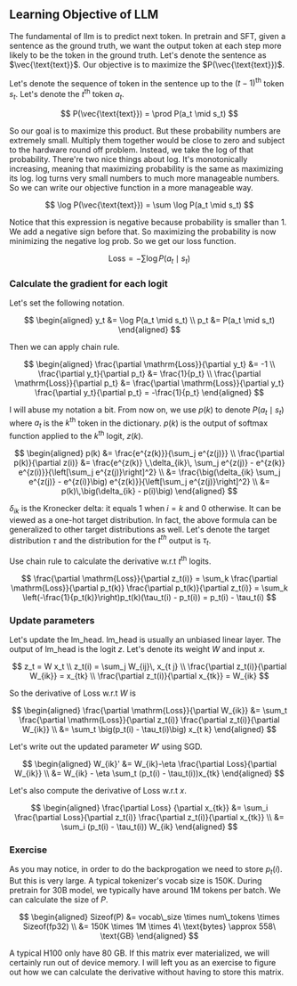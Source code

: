 ## Learning Objective of LLM

The fundamental of llm is to predict next token. In pretrain and SFT, given a sentence as the ground truth,
we want the output token at each step more likely to be the token in the ground truth. Let's 
denote the sentence as $\vec{\text{text}}$. Our objective is to maximize the $P(\vec{\text{text}})$.

Let's denote the sequence of token in the sentence up to the $(t-1)^{\mathrm{th}}$ token $s_t$.
Let's denote the $t^{\mathrm{th}}$ token $a_t$.

$$
P(\vec{\text{text}}) = \prod P(a_t \mid s_t)
$$

So our goal is to maximize this product. But these probability numbers are extremely small. Multiply them together
would be close to zero and subject to the hardware round off problem. Instead, we take the log of that probability.
There're two nice things about log. It's monotonically increasing, meaning that maximizing probability is the same as
maximizing its log. log turns very small numbers to much more manageable numbers. So we can write our objective function in
a more manageable way.

$$
\log P(\vec{\text{text}}) = \sum \log P(a_t \mid s_t)
$$

Notice that this expression is negative because probability is smaller than 1. We add a negative sign before that.
So maximizing the probability is now minimizing the negative log prob. So we get our loss function.

$$
\mathrm{Loss} = - \sum \log P(a_t \mid s_t)
$$

### Calculate the gradient for each logit

Let's set the following notation.

$$
\begin{aligned}
y_t &= \log P(a_t \mid s_t) \\
p_t &= P(a_t \mid s_t)
\end{aligned}
$$

Then we can apply chain rule.

$$
\begin{aligned}
\frac{\partial \mathrm{Loss}}{\partial y_t} &= -1 \\
\frac{\partial y_t}{\partial p_t} &= \frac{1}{p_t} \\
\frac{\partial \mathrm{Loss}}{\partial p_t} &= \frac{\partial \mathrm{Loss}}{\partial y_t} \frac{\partial y_t}{\partial p_t} = -\frac{1}{p_t}
\end{aligned}
$$

I will abuse my notation a bit. From now on, we use $p(k)$ to denote $P(a_t \mid s_t)$ where $a_t$ is the $k^{\mathrm{th}}$
token in the dictionary. $p(k)$ is the output of softmax function applied to the $k^{\mathrm{th}}$ logit, $z(k)$.

$$
\begin{aligned}
p(k) &= \frac{e^{z(k)}}{\sum_j e^{z(j)}} \\
\frac{\partial p(k)}{\partial z(i)}  &= \frac{e^{z(k)} \,\delta_{ik}\, \sum_j e^{z(j)} - e^{z(k)} e^{z(i)}}{\left[\sum_j e^{z(j)}\right]^2} \\
&= \frac{\big(\delta_{ik} \sum_j e^{z(j)} - e^{z(i)}\big) e^{z(k)}}{\left[\sum_j e^{z(j)}\right]^2} \\
&= p(k)\,\big(\delta_{ik} - p(i)\big)
\end{aligned}
$$

$\delta_{ik}$ is the Kronecker delta: it equals 1 when $i=k$ and 0 otherwise. It can be viewed as a one-hot target distribution. In fact, the above formula can 
be generalized to other target distributions as well. Let's denote the target distribution $\tau$ and the distribution for the $t^{th}$ output is 
$\tau_t$.

Use chain rule to calculate the derivative w.r.t $t^{\mathrm{th}}$ logits.

$$
\frac{\partial \mathrm{Loss}}{\partial z_t(i)} 
= \sum_k \frac{\partial \mathrm{Loss}}{\partial p_t(k)} \frac{\partial p_t(k)}{\partial z_t(i)}
= \sum_k \left(-\frac{1}{p_t(k)}\right)p_t(k)(\tau_t(i) - p_t(i))
= p_t(i) - \tau_t(i)
$$

### Update parameters

Let's update the lm_head. lm_head is usually an unbiased linear layer. The output of lm_head is the logit $z$. Let's denote its weight
$W$ and input $x$.

$$
z_t = W x_t \\
z_t(i) = \sum_j W_{ij}\, x_{t j} \\
\frac{\partial z_t(i)}{\partial W_{ik}} = x_{tk} \\
\frac{\partial z_t(i)}{\partial x_{tk}} = W_{ik}
$$

So the derivative of Loss w.r.t $W$ is

$$
\begin{aligned}
\frac{\partial \mathrm{Loss}}{\partial W_{ik}}
&= \sum_t \frac{\partial \mathrm{Loss}}{\partial z_t(i)} \frac{\partial z_t(i)}{\partial W_{ik}} \\
&= \sum_t \big(p_t(i) - \tau_t(i)\big) x_{t k}
\end{aligned}
$$

Let's write out the updated parameter $W'$ using SGD.

$$
\begin{aligned}
W_{ik}' &= W_{ik}-\eta  \frac{\partial Loss}{\partial W_{ik}} \\
&= W_{ik} - \eta  \sum_t (p_t(i) - \tau_t(i))x_{tk}
\end{aligned}
$$

Let's also compute the derivative of Loss w.r.t $x$.

$$
\begin{aligned}
\frac{\partial Loss} {\partial x_{tk}} &= \sum_i \frac{\partial Loss}{\partial z_t(i)} \frac{\partial z_t(i)}{\partial x_{tk}} \\
&= \sum_i (p_t(i) - \tau_t(i)) W_{ik}
\end{aligned}
$$

### Exercise

As you may notice, in order to do the backprogation we need to store $p_t(i)$. But this is very large. A typical tokenizer's vocab size
is 150K. During pretrain for 30B model, we typically have around 1M tokens per batch. We can calculate the size of $P$.

$$
\begin{aligned}
Sizeof(P) &= vocab\_size \times num\_tokens \times Sizeof(fp32) \\
&= 150K \times 1M \times 4\ \text{bytes} \approx 558\ \text{GB}
\end{aligned}
$$

A typical H100 only have 80 GB. If this matrix ever materialized, we will certainly run out of device memory. I will left you as an exercise
to figure out how we can calculate the derivative without having to store this matrix.